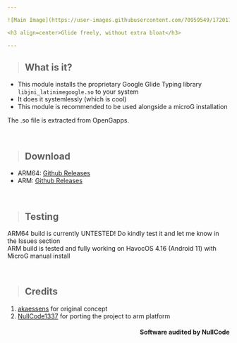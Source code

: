 ```yaml
---

![Main Image](https://user-images.githubusercontent.com/70959549/172017196-e415bfbe-c874-4494-b577-dca21e199dce.png)

<h3 align=center>Glide freely, without extra bloat</h3>

---
```


> ## What is it?
- This module installs the proprietary Google Glide Typing library `libjni_latinimegoogle.so` to your system
- It does it systemlessly (which is cool)
- This module is recommended to be used alongside a microG installation 

The .so file is extracted from OpenGapps.

</br>

> ## Download

- ARM64: [Github Releases](https://github.com/NullCode1337/GlideLib/releases/download/v1.0/GlideLib-Magisk_arm64.zip)
- ARM:   [Github Releases](https://github.com/NullCode1337/GlideLib/releases/download/v1.0/GlideLib-Magisk_arm.zip)

</br>

> ## Testing

ARM64 build is currently UNTESTED! Do kindly test it and let me know in the Issues section</br>
ARM build is tested and fully working on HavocOS 4.16 (Android 11) with MicroG manual install
 
</br>

> ## Credits

1. [akaessens](https://github.com/akaessens) for original concept
2. [NullCode1337](https://github.com/NullCode1337) for porting the project to arm platform
<h4 align=right>Software audited by NullCode</h6>
